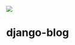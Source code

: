 ![](https://res.cloudinary.com/dwz6t9jry/image/upload/v1704476531/django-blog-s_chtdwo.png)

# django-blog
